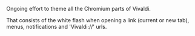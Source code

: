 Ongoing effort to theme all the Chromium parts of Vivaldi. 

That consists of the white flash when opening a link (current or new tab), menus, notifications and 'Vivaldi://' urls.
